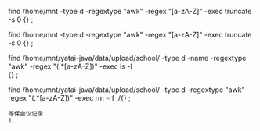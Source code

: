 find /home/mnt -type d -regextype "awk" -regex "[a-zA-Z]" -exec truncate -s 0 {} \;


find /home/mnt -type d -regextype "awk" -regex "[a-zA-Z]" -exec truncate -s 0 {} \;



find /home/mnt/yatai-java/data/upload/school/ -type d -name -regextype "awk" -regex "(.*[a-zA-Z])" -exec ls -l  
{} \;

find /home/mnt/yatai-java/data/upload/school/ -type d -regextype "awk" -regex "(.*[a-zA-Z])" -exec rm -rf ./{} \;



```
等保会议记录
1.
```
<!--stackedit_data:
eyJoaXN0b3J5IjpbLTUzOTIzMTkwMSwyMTMyOTgzNTk1LDExNj
k4NjQ4MDAsMTYyMDQzMjM5MCwtMTg3ODA3MjMzNywtMjA4ODc0
NjYxMl19
-->